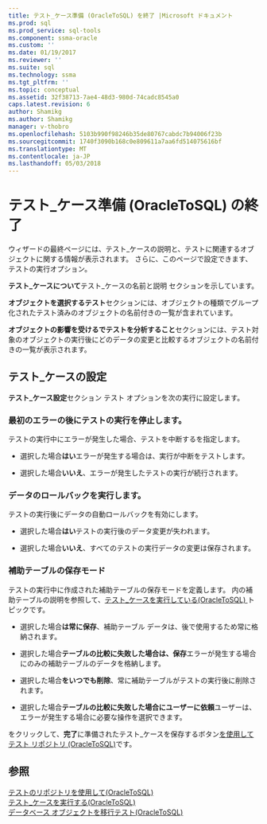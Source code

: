 ```yaml
---
title: テスト_ケース準備 (OracleToSQL) を終了 |Microsoft ドキュメント
ms.prod: sql
ms.prod_service: sql-tools
ms.component: ssma-oracle
ms.custom: ''
ms.date: 01/19/2017
ms.reviewer: ''
ms.suite: sql
ms.technology: ssma
ms.tgt_pltfrm: ''
ms.topic: conceptual
ms.assetid: 32f38713-7ae4-48d3-980d-74cadc8545a0
caps.latest.revision: 6
author: Shamikg
ms.author: Shamikg
manager: v-thobro
ms.openlocfilehash: 5103b990f98246b35de80767cabdc7b94006f23b
ms.sourcegitcommit: 1740f3090b168c0e809611a7aa6fd514075616bf
ms.translationtype: MT
ms.contentlocale: ja-JP
ms.lasthandoff: 05/03/2018
---
```

# <a name="finishing-test-case-preparation-oracletosql"></a>テスト_ケース準備 (OracleToSQL) の終了
ウィザードの最終ページには、テスト_ケースの説明と、テストに関連するオブジェクトに関する情報が表示されます。 さらに、このページで設定できます、テストの実行オプション。  
  
**テスト_ケースについて**テスト_ケースの名前と説明 セクションを示しています。  
  
**オブジェクトを選択するテスト**セクションには、オブジェクトの種類でグループ化されたテスト済みのオブジェクトの名前付きの一覧が含まれています。  
  
**オブジェクトの影響を受けるでテストを分析すること**セクションには、テスト対象のオブジェクトの実行後にどのデータの変更と比較するオブジェクトの名前付きの一覧が表示されます。  
  
## <a name="test-case-settings"></a>テスト_ケースの設定  
**テスト_ケース設定**セクション テスト オプションを次の実行に設定します。  
  
### <a name="stop-test-execution-after-first-failure"></a>最初のエラーの後にテストの実行を停止します。  
テストの実行中にエラーが発生した場合、テストを中断するを指定します。  
  
-   選択した場合**はい**エラーが発生する場合は、実行が中断をテストします。  
  
-   選択した場合**いいえ**、エラーが発生したテストの実行が続行されます。  
  
### <a name="perform-data-rollback"></a>データのロールバックを実行します。  
テストの実行後にデータの自動ロールバックを有効にします。  
  
-   選択した場合**はい**テストの実行後のデータ変更が失われます。  
  
-   選択した場合**いいえ**、すべてのテストの実行データの変更は保存されます。  
  
### <a name="auxiliary-tables-saving-mode"></a>補助テーブルの保存モード  
テストの実行中に作成された補助テーブルの保存モードを定義します。 内の補助テーブルの説明を参照して、[テスト_ケースを実行している&#40;OracleToSQL&#41; ](../../ssma/oracle/running-test-cases-oracletosql.md)トピックです。  
  
-   選択した場合**は常に保存**、補助テーブル データは、後で使用するため常に格納されます。  
  
-   選択した場合**テーブルの比較に失敗した場合は、保存**エラーが発生する場合にのみの補助テーブルのデータを格納します。  
  
-   選択した場合**をいつでも削除**、常に補助テーブルがテストの実行後に削除されます。  
  
-   選択した場合**テーブルの比較に失敗した場合にユーザーに依頼**ユーザーは、エラーが発生する場合に必要な操作を選択できます。  
  
をクリックして、**完了**に準備されたテスト_ケースを保存するボタン[を使用してテスト リポジトリ (OracleToSQL)](http://msdn.microsoft.com/en-us/f941cce4-d3e3-4aeb-a88a-4f101a97a9f4)です。  
  
## <a name="see-also"></a>参照  
[テストのリポジトリを使用して&#40;OracleToSQL&#41;](../../ssma/oracle/using-test-repositories-oracletosql.md)  
[テスト_ケースを実行する&#40;OracleToSQL&#41;](../../ssma/oracle/running-test-cases-oracletosql.md)  
[データベース オブジェクトを移行テスト&#40;OracleToSQL&#41;](../../ssma/oracle/testing-migrated-database-objects-oracletosql.md)  
  
